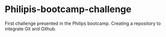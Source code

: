 # Philipis-bootcamp-challenge
First challenge presented in the Philips bootcamp. Creating a repository to integrate Git and Github.
